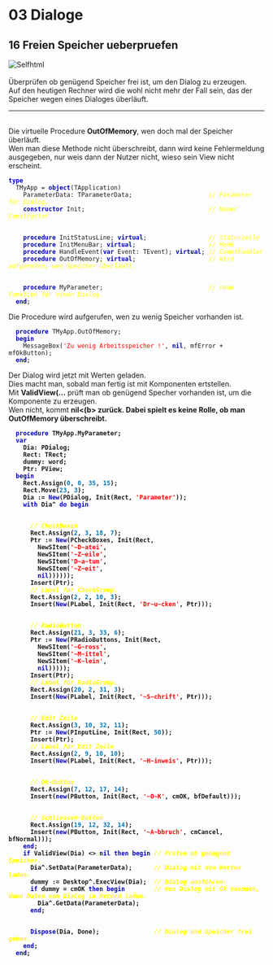 <html>
    <b><h1>03 Dialoge</h1></b>
    <b><h2>16 Freien Speicher ueberpruefen</h2></b>
<img src="image.png" alt="Selfhtml"><br><br>
Überprüfen ob genügend Speicher frei ist, um den Dialog zu erzeugen.<br>
Auf den heutigen Rechner wird die wohl nicht mehr der Fall sein, das der Speicher wegen eines Dialoges überläuft.<br>
<hr><br>
Die virtuelle Procedure <b>OutOfMemory</b>, wen doch mal der Speicher überläuft.<br>
Wen man diese Methode nicht überschreibt, dann wird keine Fehlermeldung ausgegeben, nur weis dann der Nutzer nicht, wieso sein View nicht erscheint.<br>
<pre><code><b><font color="0000BB">type</font></b>
  TMyApp = <b><font color="0000BB">object</font></b>(TApplication)
    ParameterData: TParameterData;                     <i><font color="#FFFF00">// Parameter für Dialog.</font></i>
    <b><font color="0000BB">constructor</font></b> Init;                                  <i><font color="#FFFF00">// Neuer Constructor</font></i>
<br>
    <b><font color="0000BB">procedure</font></b> InitStatusLine; <b><font color="0000BB">virtual</font></b>;                 <i><font color="#FFFF00">// Statuszeile</font></i>
    <b><font color="0000BB">procedure</font></b> InitMenuBar; <b><font color="0000BB">virtual</font></b>;                    <i><font color="#FFFF00">// Menü</font></i>
    <b><font color="0000BB">procedure</font></b> HandleEvent(<b><font color="0000BB">var</font></b> Event: TEvent); <b><font color="0000BB">virtual</font></b>; <i><font color="#FFFF00">// Eventhandler</font></i>
    <b><font color="0000BB">procedure</font></b> OutOfMemory; <b><font color="0000BB">virtual</font></b>;                    <i><font color="#FFFF00">// Wird aufgerufen, wen Speicher überläuft.</font></i>
<br>
    <b><font color="0000BB">procedure</font></b> MyParameter;                             <i><font color="#FFFF00">// neue Funktion für einen Dialog.</font></i>
  <b><font color="0000BB">end</font></b>;</code></pre>
Die Procedure wird aufgerufen, wen zu wenig Speicher vorhanden ist.<br>
<pre><code>  <b><font color="0000BB">procedure</font></b> TMyApp.OutOfMemory;
  <b><font color="0000BB">begin</font></b>
    MessageBox(<font color="#FF0000">'Zu wenig Arbeitsspeicher !'</font>, <b><font color="0000BB">nil</font></b>, mfError + mfOkButton);
  <b><font color="0000BB">end</font></b>;</code></pre>
Der Dialog wird jetzt mit Werten geladen.<br>
Dies macht man, sobald man fertig ist mit Komponenten ertstellen.<br>
Mit <b>ValidView(...</b> prüft man ob genügend Specher vorhanden ist, um die Komponente zu erzeugen.<br>
Wen nicht, kommt <b>nil<(b> zurück. Dabei spielt es keine Rolle, ob man <b>OutOfMemory</b> überschreibt.<br>
<pre><code>  <b><font color="0000BB">procedure</font></b> TMyApp.MyParameter;
  <b><font color="0000BB">var</font></b>
    Dia: PDialog;
    Rect: TRect;
    dummy: word;
    Ptr: PView;
  <b><font color="0000BB">begin</font></b>
    Rect.Assign(<font color="#0077BB">0</font>, <font color="#0077BB">0</font>, <font color="#0077BB">35</font>, <font color="#0077BB">15</font>);
    Rect.Move(<font color="#0077BB">23</font>, <font color="#0077BB">3</font>);
    Dia := <b><font color="0000BB">New</font></b>(PDialog, Init(Rect, <font color="#FF0000">'Parameter'</font>));
    <b><font color="0000BB">with</font></b> Dia^ <b><font color="0000BB">do</font></b> <b><font color="0000BB">begin</font></b>
<br>
      <i><font color="#FFFF00">// CheckBoxen</font></i>
      Rect.Assign(<font color="#0077BB">2</font>, <font color="#0077BB">3</font>, <font color="#0077BB">18</font>, <font color="#0077BB">7</font>);
      Ptr := <b><font color="0000BB">New</font></b>(PCheckBoxes, Init(Rect,
        NewSItem(<font color="#FF0000">'~D~atei'</font>,
        NewSItem(<font color="#FF0000">'~Z~eile'</font>,
        NewSItem(<font color="#FF0000">'D~a~tum'</font>,
        NewSItem(<font color="#FF0000">'~Z~eit'</font>,
        <b><font color="0000BB">nil</font></b>))))));
      Insert(Ptr);
      <i><font color="#FFFF00">// Label für CheckGroup.</font></i>
      Rect.Assign(<font color="#0077BB">2</font>, <font color="#0077BB">2</font>, <font color="#0077BB">10</font>, <font color="#0077BB">3</font>);
      Insert(<b><font color="0000BB">New</font></b>(PLabel, Init(Rect, <font color="#FF0000">'Dr~u~cken'</font>, Ptr)));
<br>
      <i><font color="#FFFF00">// RadioButton</font></i>
      Rect.Assign(<font color="#0077BB">21</font>, <font color="#0077BB">3</font>, <font color="#0077BB">33</font>, <font color="#0077BB">6</font>);
      Ptr := <b><font color="0000BB">New</font></b>(PRadioButtons, Init(Rect,
        NewSItem(<font color="#FF0000">'~G~ross'</font>,
        NewSItem(<font color="#FF0000">'~M~ittel'</font>,
        NewSItem(<font color="#FF0000">'~K~lein'</font>,
        <b><font color="0000BB">nil</font></b>)))));
      Insert(Ptr);
      <i><font color="#FFFF00">// Label für RadioGroup.</font></i>
      Rect.Assign(<font color="#0077BB">20</font>, <font color="#0077BB">2</font>, <font color="#0077BB">31</font>, <font color="#0077BB">3</font>);
      Insert(<b><font color="0000BB">New</font></b>(PLabel, Init(Rect, <font color="#FF0000">'~S~chrift'</font>, Ptr)));
<br>
      <i><font color="#FFFF00">// Edit Zeile</font></i>
      Rect.Assign(<font color="#0077BB">3</font>, <font color="#0077BB">10</font>, <font color="#0077BB">32</font>, <font color="#0077BB">11</font>);
      Ptr := <b><font color="0000BB">New</font></b>(PInputLine, Init(Rect, <font color="#0077BB">50</font>));
      Insert(Ptr);
      <i><font color="#FFFF00">// Label für Edit Zeile</font></i>
      Rect.Assign(<font color="#0077BB">2</font>, <font color="#0077BB">9</font>, <font color="#0077BB">10</font>, <font color="#0077BB">10</font>);
      Insert(<b><font color="0000BB">New</font></b>(PLabel, Init(Rect, <font color="#FF0000">'~H~inweis'</font>, Ptr)));
<br>
      <i><font color="#FFFF00">// Ok-Button</font></i>
      Rect.Assign(<font color="#0077BB">7</font>, <font color="#0077BB">12</font>, <font color="#0077BB">17</font>, <font color="#0077BB">14</font>);
      Insert(<b><font color="0000BB">new</font></b>(PButton, Init(Rect, <font color="#FF0000">'~O~K'</font>, cmOK, bfDefault)));
<br>
      <i><font color="#FFFF00">// Schliessen-Button</font></i>
      Rect.Assign(<font color="#0077BB">19</font>, <font color="#0077BB">12</font>, <font color="#0077BB">32</font>, <font color="#0077BB">14</font>);
      Insert(<b><font color="0000BB">new</font></b>(PButton, Init(Rect, <font color="#FF0000">'~A~bbruch'</font>, cmCancel, bfNormal)));
    <b><font color="0000BB">end</font></b>;
    <b><font color="0000BB">if</font></b> ValidView(Dia) <> <b><font color="0000BB">nil</font></b> <b><font color="0000BB">then</font></b> <b><font color="0000BB">begin</font></b> <i><font color="#FFFF00">// Prüfen ob genügend Speicher.</font></i>
      Dia^.SetData(ParameterData);      <i><font color="#FFFF00">// Dialog mit den Werten laden.</font></i>
      dummy := Desktop^.ExecView(Dia);  <i><font color="#FFFF00">// Dialog ausführen.</font></i>
      <b><font color="0000BB">if</font></b> dummy = cmOK <b><font color="0000BB">then</font></b> <b><font color="0000BB">begin</font></b>        <i><font color="#FFFF00">// Wen Dialog mit Ok beenden, dann Daten vom Dialog in Record laden.</font></i>
        Dia^.GetData(ParameterData);
      <b><font color="0000BB">end</font></b>;
<br>
      <b><font color="0000BB">Dispose</font></b>(Dia, Done);               <i><font color="#FFFF00">// Dialog und Speicher frei geben.</font></i>
    <b><font color="0000BB">end</font></b>;
  <b><font color="0000BB">end</font></b>;</code></pre>
<br>
</html>
